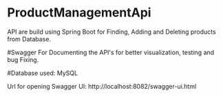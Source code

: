 # ProductManagementApi
API are build using Spring Boot for Finding, Adding and Deleting products from Database. 

#Swagger
For Documenting the API's for better visualization, testing and bug Fixing.

#Database used:
MySQL

Url for opening Swagger UI: 
http://localhost:8082/swagger-ui.html
